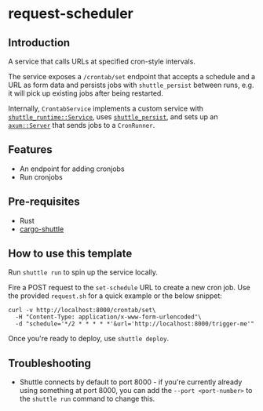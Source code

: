 # request-scheduler

## Introduction

A service that calls URLs at specified cron-style intervals.

The service exposes a `/crontab/set` endpoint that accepts a schedule and a URL
as form data and persists jobs with `shuttle_persist` between runs, e.g. it will
pick up existing jobs after being restarted.

Internally, `CrontabService` implements a custom service with
[`shuttle_runtime::Service`](https://docs.shuttle.dev/examples/custom-service),
uses [`shuttle_persist`](https://docs.shuttle.dev/resources/shuttle-persist),
and sets up an [`axum::Server`](https://github.com/tokio-rs/axum) that sends
jobs to a `CronRunner`.

## Features

- An endpoint for adding cronjobs
- Run cronjobs

## Pre-requisites

- Rust
- [cargo-shuttle](https://www.shuttle.dev)

## How to use this template

Run `shuttle run` to spin up the service locally.

Fire a POST request to the `set-schedule` URL to create a new cron job. Use
the provided `request.sh` for a quick example or the below snippet:

```
curl -v http://localhost:8000/crontab/set\
  -H "Content-Type: application/x-www-form-urlencoded"\
  -d "schedule='*/2 * * * * *'&url='http://localhost:8000/trigger-me'"
```

Once you're ready to deploy, use `shuttle deploy`.

## Troubleshooting
- Shuttle connects by default to port 8000 - if you're currently already using something at port 8000, you can add
  the `--port <port-number>` to the `shuttle run` command to change this.
